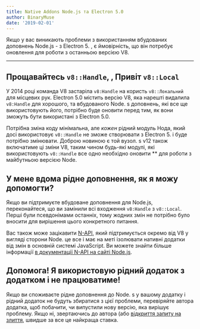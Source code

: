 ```yaml
---
title: Native Addons Node.js та Electron 5.0
author: BinaryMuse
date: '2019-02-01'
---
```


Якщо у вас виникають проблеми з використанням вбудованих доповнень Node.js - з Electron 5. , є ймовірність, що він потребує оновлення для роботи з останньою версією V8.

---

## Прощавайтесь `v8::Handle`, , Привіт `v8::Local`

У 2014 році команда V8 застаріла `v8:Handle` на користь `v8::Локальний` для місцевих рук. Electron 5.0 містить версію V8, яка нарешті видалила `v8:Handle` для хорошого, та вбудованого Node. s доповнень, які все ще використовують його, потрібно буде оновити перед тим, як вони зможуть бути використані з Electron 5.0.

Потрібна зміна коду мінімальна, але *кожен* рідний модуль Нода, який досі використовує `v8::Handle` не зможе створювати з Electron 5. і буде потрібно змінювати. Доброю новиною є той вузол. s v12 також включатиме ці зміни V8, таким чином будь-які модулі, які використовують `v8::Handle` все одно необхідно оновити ** для роботи з майбутньою версією Node.

## У мене вдома рідне доповнення, як я можу допомогти?

Якщо ви підтримуєте вбудоване доповнення для Node.js, переконайтеся, що ви замінили всі входження `v8:Handle` з `v8::Local`. Перші були псевдонімами останніх, тому жодних змін не потрібно було вносити для вирішення цього конкретного питання.

Вас також може зацікавити [N-API](https://nodejs.org/api/n-api.html), який підтримується окремо від V8 у вигляді сторони Node. це все і має на меті ізолювати нативні додатки від змін в основній системі JavaScript. Ви можете знайти більше інформації [в документації N-API на сайті Node.js](https://nodejs.org/api/n-api.html#n_api_n_api).

## Допомога! Я використовую рідний додаток з додатком і не працюватиме!

Якщо ви споживаєте рідне доповнення до Node. s у вашому додатку і рідний додаток не будуть збиратися з цієї проблеми, перевіряйте автора додатка, щоб побачити, чи випустили нову версію, яка вирішує проблему. Якщо ні, звертаючись до автора (або [відкриття запиту на злиття](https://help.github.com/articles/about-pull-requests/), швидше за все це найкраща ставка.
